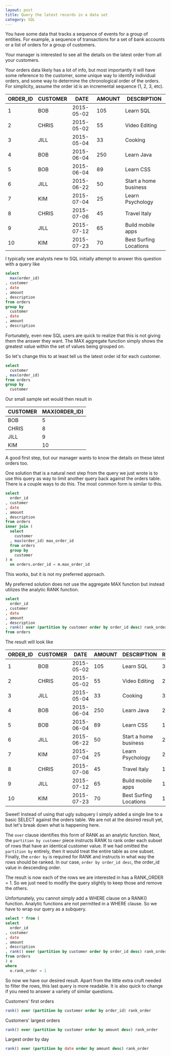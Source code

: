 ```yaml
---
layout: post
title: Query the latest records in a data set
category: SQL
---
```


You have some data that tracks a sequence of events for a group of entities.
For example, a sequence of transactions for a set of bank accounts
or a list of orders for a group of customers.

Your manager is interested to see all the details on the latest order from all your customers.

Your orders data likely has a lot of info, but most importantly it will have
some reference to the customer, some unique way to identify individual orders,
and some way to determine the chronological order of the orders. For simplicity,
assume the order id is an incremental sequence (1, 2, 3, etc).

| ORDER_ID | CUSTOMER | DATE | AMOUNT | DESCRIPTION |
|----------|---|---|---|---|
| 1 | BOB | 2015-05-02 | 105 | Learn SQL |
| 2 | CHRIS | 2015-05-02 | 55 | Video Editing |
| 3 | JILL | 2015-05-04 | 33 | Cooking |
| 4 | BOB | 2015-06-04 | 250 | Learn Java |
| 5 | BOB | 2015-06-04 | 89 | Learn CSS |
| 6 | JILL | 2015-06-22 | 50 | Start a home business |
| 7 | KIM | 2015-07-04 | 25 | Learn Psychology |
| 8 | CHRIS | 2015-07-06 | 45 | Travel Italy |
| 9 | JILL | 2015-07-12 | 65 | Build mobile apps |
| 10 | KIM | 2015-07-23 | 70 | Best Surfing Locations |

I typically see analysts new to SQL initially attempt to answer this question with a query like

```SQL
select
  max(order_id)
, customer
, date
, amount
, description
from orders
group by
  customer
, date
, amount
, description
```

Fortunately, even new SQL users are quick to realize that this is not giving them
the answer they want. The MAX aggregate function simply shows the greatest value within the set of values
being grouped on.

So let's change this to at least tell us the latest order id for each customer.

```SQL
select
  customer
, max(order_id)
from orders
group by
  customer
```

Our small sample set would then result in

| CUSTOMER | MAX(ORDER_ID) |
|----|---|
| BOB | 5 |
| CHRIS | 8 |
| JILL | 9 |
| KIM | 10 |

A good first step, but our manager wants to know the details on these
latest orders too.

One solution that is a natural next step from the query we just wrote is to use
this query as way to limit another query back against
the orders table. There is a couple ways to do this. The most common form is
similar to this.

```SQL
select
  order_id
, customer
, date
, amount
, description
from orders
inner join (
  select
    customer
  , max(order_id) max_order_id
  from orders
  group by
    customer  
) m
  on orders.order_id = m.max_order_id
```

This works, but it is not my preferred approach.

My preferred solution does not use the aggregate MAX function but instead
utilizes the analytic RANK function.

```SQL
select
  order_id
, customer
, date
, amount
, description
, rank() over (partition by customer order by order_id desc) rank_order
from orders
```

The result will look like

| ORDER_ID | CUSTOMER | DATE | AMOUNT | DESCRIPTION | RANK_ORDER |
|----------|---|---|---|---|---|
| 1 | BOB | 2015-05-02 | 105 | Learn SQL | 3 |
| 2 | CHRIS | 2015-05-02 | 55 | Video Editing | 2 |
| 3 | JILL | 2015-05-04 | 33 | Cooking | 3 |
| 4 | BOB | 2015-06-04 | 250 | Learn Java | 2 |
| 5 | BOB | 2015-06-04 | 89 | Learn CSS | 1 |
| 6 | JILL | 2015-06-22 | 50 | Start a home business | 2 |
| 7 | KIM | 2015-07-04 | 25 | Learn Psychology | 2 |
| 8 | CHRIS | 2015-07-06 | 45 | Travel Italy | 1 |
| 9 | JILL | 2015-07-12 | 65 | Build mobile apps | 1 |
| 10 | KIM | 2015-07-23 | 70 | Best Surfing Locations | 1 |

Sweet! Instead of using that ugly subquery I simply added a single line to a
basic SELECT against the orders table. We are not at the desired result yet,
but let's break down what is happening here.

The `over` clause identifies
this form of RANK as an analytic function. Next, the `partition by customer` piece instructs
RANK to rank order each subset of rows that have an identical customer value. If we had
omitted the `partition by` entirely, then it would treat the entire table as one subset. Finally, the `order by` is required for RANK and instructs
in what way the rows should be ranked. In our case, `order by order_id desc`,
the order_id value in descending order.

The result is now each of the rows we are interested in has a RANK_ORDER = 1.
So we just need to modify the query slightly to keep those and remove the others.

Unfortunately, you cannot simply add a WHERE clause on a RANK() function.
Analytic functions are not permitted in a WHERE clause. So we have to wrap our
query as a subquery.

```SQL
select * from (
select
  order_id
, customer
, date
, amount
, description
, rank() over (partition by customer order by order_id desc) rank_order
from orders
) o
where
  o.rank_order = 1
```

So now we have our desired result. Apart from the little extra cruft needed to
filter the rows, this last query is more readable. It is also quick to change
if you need to answer a variety of similar questions.

Customers' first orders

```SQL
rank() over (partition by customer order by order_id) rank_order
```

Customers' largest orders

```SQL
rank() over (partition by customer order by amount desc) rank_order
```

Largest order by day

```SQL
rank() over (partition by date order by amount desc) rank_order
```
